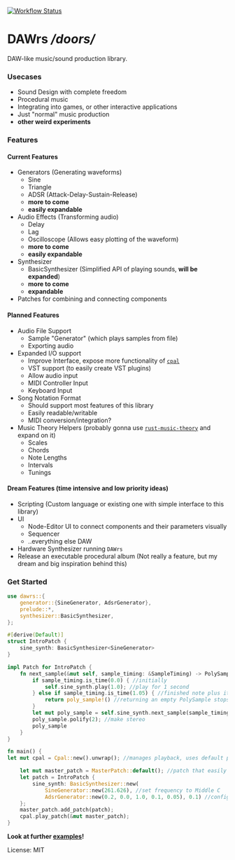 [![Workflow Status](https://github.com/XBagon/dawrs/workflows/main/badge.svg)](https://github.com/XBagon/dawrs/actions?query=workflow%3A%22main%22)

# DAWrs */doors/*

DAW-like music/sound production library.

### Usecases
* Sound Design with complete freedom
* Procedural music
* Integrating into games, or other interactive applications
* Just "normal" music production
* **other weird experiments**

### Features

#### Current Features
* Generators (Generating waveforms)
    * Sine
    * Triangle
    * ADSR (Attack-Delay-Sustain-Release)
    * **more to come**
    * **easily expandable**
* Audio Effects (Transforming audio)
    * Delay
    * Lag
    * Oscilloscope (Allows easy plotting of the waveform)
    * **more to come**
    * **easily expandable**
* Synthesizer
    * BasicSynthesizer (Simplified API of playing sounds, **will be expanded**)
    * **more to come**
    * **expandable**
* Patches for combining and connecting components

#### Planned Features
* Audio File Support
    * Sample "Generator" (which plays samples from file)
    * Exporting audio
* Expanded I/O support
    * Improve Interface, expose more functionality of [`cpal`](https://crates.io/crates/cpal)
    * VST support (to easily create VST plugins)
    * Allow audio input
    * MIDI Controller Input
    * Keyboard Input
* Song Notation Format
    * Should support most features of this library
    * Easily readable/writable
    * MIDI conversion/integration?
* Music Theory Helpers (probably gonna use [`rust-music-theory`](https://crates.io/crates/rust-music-theory) and expand on it)
    * Scales
    * Chords
    * Note Lengths
    * Intervals
    * Tunings

#### Dream Features (time intensive and low priority ideas)
* Scripting (Custom language or existing one with simple interface to this library)
* UI
    * Node-Editor UI to connect components and their parameters visually
    * Sequencer
    * ..everything else DAW
* Hardware Synthesizer running `DAWrs`
* Release an executable procedural album (Not really a feature, but my dream and big inspiration behind this)

### Get Started

```rust
use dawrs::{
    generator::{SineGenerator, AdsrGenerator},
    prelude::*,
    synthesizer::BasicSynthesizer,
};

#[derive(Default)]
struct IntroPatch {
    sine_synth: BasicSynthesizer<SineGenerator>
}

impl Patch for IntroPatch {
    fn next_sample(&mut self, sample_timing: &SampleTiming) -> PolySample {
        if sample_timing.is_time(0.0) { //initially
            self.sine_synth.play(1.0); //play for 1 second
        } else if sample_timing.is_time(1.05) { //finished note plus its release
            return poly_sample!() //returning an empty PolySample stops the patch
        }
        let mut poly_sample = self.sine_synth.next_sample(sample_timing);
        poly_sample.polify(2); //make stereo
        poly_sample
    }
}

fn main() {
let mut cpal = Cpal::new().unwrap(); //manages playback, uses default playback device. If you need more options, you have to construct it yourself at the moment.

    let mut master_patch = MasterPatch::default(); //patch that easily combines multiple patches and can be "played"
    let patch = IntroPatch {
        sine_synth: BasicSynthesizer::new(
            SineGenerator::new(261.626), //set frequency to Middle C
            AdsrGenerator::new(0.2, 0.0, 1.0, 0.1, 0.05), 0.1) //configure ADSR so there's no clicking sound
    };
    master_patch.add_patch(patch);
    cpal.play_patch(&mut master_patch);
}
```

**Look at further [examples](https://github.com/XBagon/dawrs/tree/master/examples)!**

License: MIT

